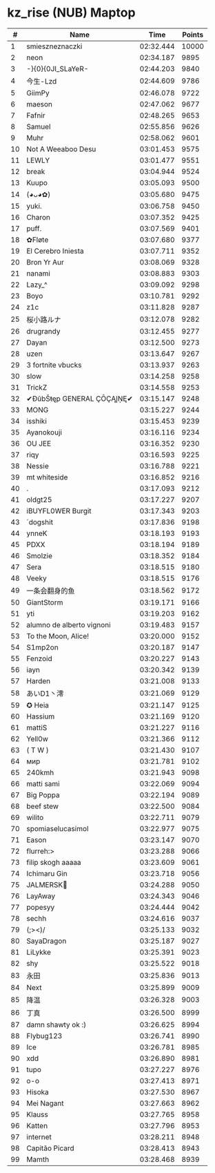 # kz_rise (NUB) Maptop

|  # | Name | Time | Points |
|-------------- | -------------- | -------------- | -------------- | 
| 1 | smieszneznaczki | 02:32.444 | 10000 | 
| 2 | neon | 02:34.187 | 9895 | 
| 3 | -}{0}{0JI_SLaYeR- | 02:44.203 | 9840 | 
| 4 | 今生-Lzd | 02:44.609 | 9786 | 
| 5 | GiimPy | 02:46.078 | 9722 | 
| 6 | maeson | 02:47.062 | 9677 | 
| 7 | Fafnir | 02:48.265 | 9653 | 
| 8 | Samuel | 02:55.856 | 9626 | 
| 9 | Muhr | 02:58.062 | 9601 | 
| 10 | Not A Weeaboo Desu | 03:01.453 | 9575 | 
| 11 | LEWLY | 03:01.477 | 9551 | 
| 12 | break | 03:04.944 | 9524 | 
| 13 | Kuupo | 03:05.093 | 9500 | 
| 14 | (◕ᴗ◕✿) | 03:05.680 | 9475 | 
| 15 | yuki. | 03:06.758 | 9450 | 
| 16 | Charon | 03:07.352 | 9425 | 
| 17 | puff. | 03:07.569 | 9401 | 
| 18 | ✿Fløte | 03:07.680 | 9377 | 
| 19 | El Cerebro Iniesta | 03:07.711 | 9352 | 
| 20 | Bron Yr Aur | 03:08.069 | 9328 | 
| 21 | nanami | 03:08.883 | 9303 | 
| 22 | Lazy_^ | 03:09.092 | 9298 | 
| 23 | Boyo | 03:10.781 | 9292 | 
| 24 | z1c | 03:11.828 | 9287 | 
| 25 | 桜小路ルナ | 03:12.078 | 9282 | 
| 26 | drugrandy | 03:12.455 | 9277 | 
| 27 | Dayan | 03:12.500 | 9273 | 
| 28 | uzen | 03:13.647 | 9267 | 
| 29 | 3 fortnite vbucks | 03:13.937 | 9263 | 
| 30 | slow | 03:14.258 | 9258 | 
| 31 | TrickZ | 03:14.558 | 9253 | 
| 32 | ✔ĐûbŠŧęp GENERAL ÇŌÇĄĮŅĘ✔ | 03:15.147 | 9248 | 
| 33 | MONG | 03:15.227 | 9244 | 
| 34 | isshiki | 03:15.453 | 9239 | 
| 35 | Ayanokouji | 03:16.116 | 9234 | 
| 36 | OU JEE | 03:16.352 | 9230 | 
| 37 | riqy | 03:16.593 | 9225 | 
| 38 | Nessie | 03:16.788 | 9221 | 
| 39 | mt whiteside | 03:16.852 | 9216 | 
| 40 | . | 03:17.093 | 9212 | 
| 41 | oldgt25 | 03:17.227 | 9207 | 
| 42 | iBUYFL0WER Burgit | 03:17.343 | 9203 | 
| 43 | ´dogshit | 03:17.836 | 9198 | 
| 44 | ynneK | 03:18.193 | 9193 | 
| 45 | PDXX | 03:18.194 | 9189 | 
| 46 | Smolzie | 03:18.352 | 9184 | 
| 47 | Sera | 03:18.515 | 9180 | 
| 48 | Veeky | 03:18.515 | 9176 | 
| 49 | 一条会翻身的鱼 | 03:18.562 | 9172 | 
| 50 | GiantStorm | 03:19.171 | 9166 | 
| 51 | yti | 03:19.203 | 9162 | 
| 52 | alumno de alberto vignoni | 03:19.483 | 9157 | 
| 53 | To the Moon, Alice! | 03:20.000 | 9152 | 
| 54 | S1mp2on | 03:20.187 | 9147 | 
| 55 | Fenzoid | 03:20.227 | 9143 | 
| 56 | iayn | 03:20.342 | 9139 | 
| 57 | Harden | 03:21.008 | 9133 | 
| 58 | あいD1丶澪 | 03:21.069 | 9129 | 
| 59 | ✪ Heia | 03:21.147 | 9125 | 
| 60 | Hassium | 03:21.169 | 9120 | 
| 61 | mattiS | 03:21.227 | 9116 | 
| 62 | Yell0w | 03:21.366 | 9112 | 
| 63 | ( T W ) | 03:21.430 | 9107 | 
| 64 | мир | 03:21.781 | 9102 | 
| 65 | 240kmh | 03:21.943 | 9098 | 
| 66 | matti sami | 03:22.069 | 9094 | 
| 67 | Big Poppa | 03:22.194 | 9089 | 
| 68 | beef stew | 03:22.500 | 9084 | 
| 69 | wilito | 03:22.711 | 9079 | 
| 70 | spomiaselucasimol | 03:22.977 | 9075 | 
| 71 | Eason | 03:23.147 | 9070 | 
| 72 | flurreh:> | 03:23.288 | 9066 | 
| 73 | filip skogh aaaaa | 03:23.609 | 9061 | 
| 74 | Ichimaru Gin | 03:23.718 | 9056 | 
| 75 | JALMERSK👀 | 03:24.288 | 9050 | 
| 76 | LayAway | 03:24.343 | 9046 | 
| 77 | popesyy | 03:24.444 | 9042 | 
| 78 | sechh | 03:24.616 | 9037 | 
| 79 | (;><)/ | 03:25.133 | 9032 | 
| 80 | SayaDragon | 03:25.187 | 9027 | 
| 81 | LiLykke | 03:25.391 | 9023 | 
| 82 | shy | 03:25.522 | 9018 | 
| 83 | 永田 | 03:25.836 | 9013 | 
| 84 | Next | 03:25.899 | 9009 | 
| 85 | 降温 | 03:26.328 | 9003 | 
| 86 | 丁真 | 03:26.500 | 8999 | 
| 87 | damn shawty ok :) | 03:26.625 | 8994 | 
| 88 | Flybug123 | 03:26.741 | 8990 | 
| 89 | Ice | 03:26.781 | 8985 | 
| 90 | xdd | 03:26.890 | 8981 | 
| 91 | tupo | 03:27.227 | 8976 | 
| 92 | o-o | 03:27.413 | 8971 | 
| 93 | Hisoka | 03:27.530 | 8967 | 
| 94 | Mei Nagant | 03:27.663 | 8962 | 
| 95 | Klauss | 03:27.765 | 8958 | 
| 96 | Katten | 03:27.796 | 8953 | 
| 97 | internet | 03:28.211 | 8948 | 
| 98 | Capitão Picard | 03:28.413 | 8943 | 
| 99 | Mamth | 03:28.468 | 8939 | 

